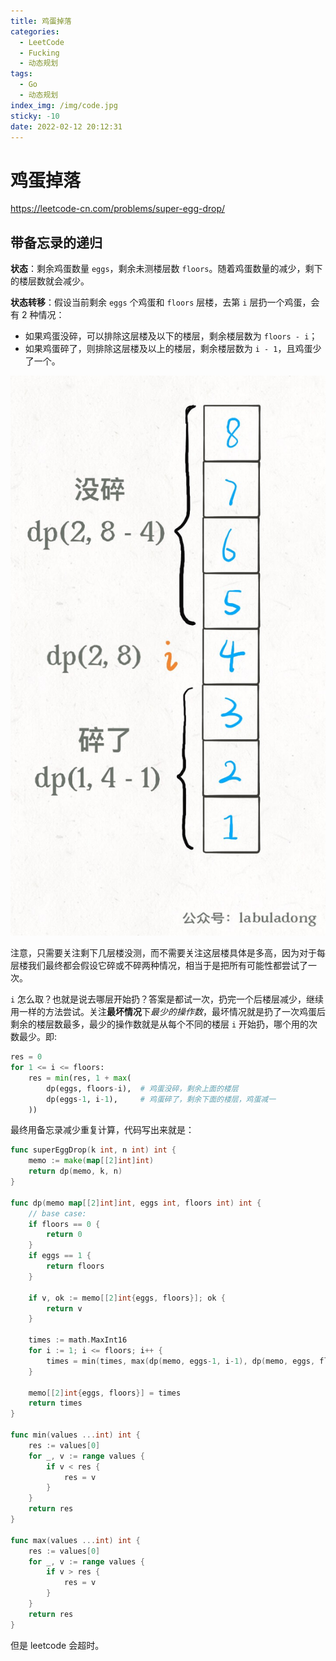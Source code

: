 ```yaml
---
title: 鸡蛋掉落
categories:
  - LeetCode
  - Fucking
  - 动态规划
tags:
  - Go
  - 动态规划
index_img: /img/code.jpg
sticky: -10
date: 2022-02-12 20:12:31
---
```


# 鸡蛋掉落

https://leetcode-cn.com/problems/super-egg-drop/

## 带备忘录的递归

**状态**：剩余鸡蛋数量 `eggs`，剩余未测楼层数 `floors`。随着鸡蛋数量的减少，剩下的楼层数就会减少。

**状态转移**：假设当前剩余 `eggs` 个鸡蛋和 `floors` 层楼，去第 `i` 层扔一个鸡蛋，会有 2 种情况：
+ 如果鸡蛋没碎，可以排除这层楼及以下的楼层，剩余楼层数为 `floors - i`；
+ 如果鸡蛋碎了，则排除这层楼及以上的楼层，剩余楼层数为 `i - 1`，且鸡蛋少了一个。

![状态转移](https://github.com/labuladong/fucking-algorithm/raw/master/pictures/%E6%89%94%E9%B8%A1%E8%9B%8B/1.jpg)

注意，只需要关注剩下几层楼没测，而不需要关注这层楼具体是多高，因为对于每层楼我们最终都会假设它碎或不碎两种情况，相当于是把所有可能性都尝试了一次。

`i` 怎么取？也就是说去哪层开始扔？答案是都试一次，扔完一个后楼层减少，继续用一样的方法尝试。关注**最坏情况**下*最少的操作数*，最坏情况就是扔了一次鸡蛋后剩余的楼层数最多，最少的操作数就是从每个不同的楼层 `i` 开始扔，哪个用的次数最少。即:

```python
res = 0
for 1 <= i <= floors:
    res = min(res, 1 + max(
        dp(eggs, floors-i),  # 鸡蛋没碎，剩余上面的楼层
        dp(eggs-1, i-1),     # 鸡蛋碎了，剩余下面的楼层，鸡蛋减一
    ))
```

最终用备忘录减少重复计算，代码写出来就是：

```go
func superEggDrop(k int, n int) int {
    memo := make(map[[2]int]int)
    return dp(memo, k, n)
}

func dp(memo map[[2]int]int, eggs int, floors int) int {
    // base case:
    if floors == 0 {
        return 0
    }
    if eggs == 1 {
        return floors
    }

    if v, ok := memo[[2]int{eggs, floors}]; ok {
        return v
    }

    times := math.MaxInt16
    for i := 1; i <= floors; i++ {
        times = min(times, max(dp(memo, eggs-1, i-1), dp(memo, eggs, floors-i)) + 1)
    }

    memo[[2]int{eggs, floors}] = times
    return times
}

func min(values ...int) int {
    res := values[0]
    for _, v := range values {
        if v < res {
            res = v
        }
    }
    return res
}

func max(values ...int) int {
    res := values[0]
    for _, v := range values {
        if v > res {
            res = v
        }
    }
    return res
}
```

但是 leetcode 会超时。
